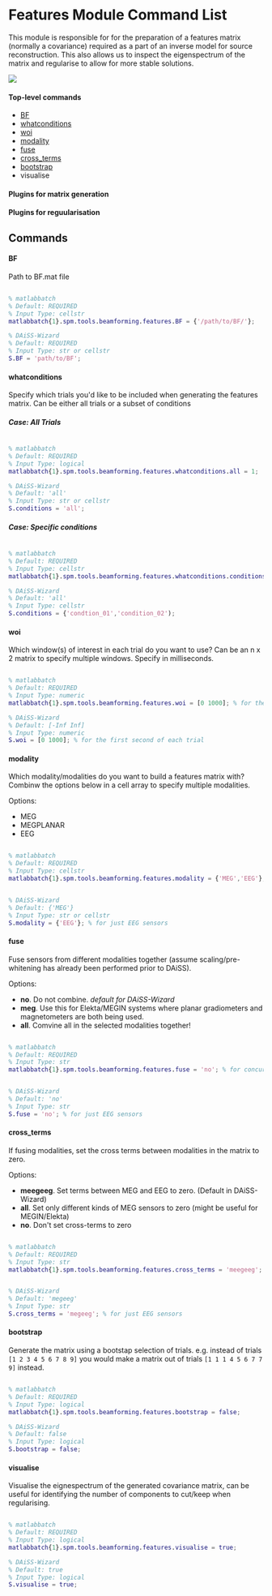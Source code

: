 # Features Module Command List
This module is responsible for for the preparation of a features matrix (normally a covariance) required as a part of an inverse model for source reconstruction.
This also allows us to inspect the eigenspectrum of the matrix and regularise to allow for more stable solutions.

<img src="https://render.githubusercontent.com/render/math?math=\P(A|B)=\frac{\P(B|A)\P(A)}{\P(B)}">

#### Top-level commands
- [BF](#BF)
- [whatconditions](#whatconditions)
- [woi](#woi)
- [modality](#modality)
- [fuse](#fuse)
- [cross_terms](#cross_terms)
- [bootstrap](#cross_terms)
- visualise

#### Plugins for matrix generation
#### Plugins for reguularisation

## Commands
#### BF
Path to BF.mat file

```matlab

% matlabbatch
% Default: REQUIRED
% Input Type: cellstr
matlabbatch{1}.spm.tools.beamforming.features.BF = {'/path/to/BF/'};

% DAiSS-Wizard
% Default: REQUIRED
% Input Type: str or cellstr
S.BF = 'path/to/BF';
```
#### whatconditions
Specify which trials you'd like to be included when generating the features matrix. Can be either all trials or a subset of conditions
##### Case: All Trials
```matlab

% matlabbatch
% Default: REQUIRED
% Input Type: logical
matlabbatch{1}.spm.tools.beamforming.features.whatconditions.all = 1;

% DAiSS-Wizard
% Default: 'all'
% Input Type: str or cellstr
S.conditions = 'all';
```
##### Case: Specific conditions
```matlab

% matlabbatch
% Default: REQUIRED
% Input Type: cellstr
matlabbatch{1}.spm.tools.beamforming.features.whatconditions.conditions = {'condtion_01','condition_02');

% DAiSS-Wizard
% Default: 'all'
% Input Type: cellstr
S.conditions = {'condtion_01','condition_02');
```

#### woi
Which window(s) of interest in each trial do you want to use? Can be an n x 2 matrix to specify multiple windows. Specify in milliseconds.
```matlab

% matlabbatch
% Default: REQUIRED
% Input Type: numeric
matlabbatch{1}.spm.tools.beamforming.features.woi = [0 1000]; % for the first second of each trial

% DAiSS-Wizard
% Default: [-Inf Inf]
% Input Type: numeric
S.woi = [0 1000]; % for the first second of each trial
```

#### modality
Which modality/modalities do you want to build a features matrix with? Combinw the options below in a cell array to specify multiple modalities.

Options:
- MEG
- MEGPLANAR
- EEG

```matlab

% matlabbatch
% Default: REQUIRED
% Input Type: cellstr
matlabbatch{1}.spm.tools.beamforming.features.modality = {'MEG','EEG'}; % for concurrent MEG/EEG


% DAiSS-Wizard
% Default: {'MEG'}
% Input Type: str or cellstr
S.modality = {'EEG'}; % for just EEG sensors
```

#### fuse
Fuse sensors from different modalities together (assume scaling/pre-whitening has already been performed prior to DAiSS).

Options:
- **no**.       Do not combine. *default for DAiSS-Wizard*
- **meg**.      Use this for Elekta/MEGIN systems where planar gradiometers and magnetometers are both being used.
- **all**.      Comvine all in the selected modalities together!

```matlab

% matlabbatch
% Default: REQUIRED
% Input Type: str
matlabbatch{1}.spm.tools.beamforming.features.fuse = 'no'; % for concurrent MEG/EEG


% DAiSS-Wizard
% Default: 'no'
% Input Type: str
S.fuse = 'no'; % for just EEG sensors
```

#### cross_terms
If fusing modalities, set the cross terms between modalities in the matrix to zero.

Options:
- **meegeeg**.      Set terms between MEG and EEG to zero. (Default in DAiSS-Wizard)
- **all**.          Set only different kinds of MEG sensors to zero (might be useful for MEGIN/Elekta)
- **no**.           Don't set cross-terms to zero

```matlab

% matlabbatch
% Default: REQUIRED
% Input Type: str
matlabbatch{1}.spm.tools.beamforming.features.cross_terms = 'meegeeg'; 


% DAiSS-Wizard
% Default: 'megeeg'
% Input Type: str
S.cross_terms = 'megeeg'; % for just EEG sensors
```

#### bootstrap
Generate the matrix using a bootstap selection of trials. e.g. instead of trials `[1 2 3 4 5 6 7 8 9]` you would make a matrix out of trials `[1 1 1 4 5 6 7 7 9]` instead. 

```matlab

% matlabbatch
% Default: REQUIRED
% Input Type: logical
matlabbatch{1}.spm.tools.beamforming.features.bootstrap = false; 

% DAiSS-Wizard
% Default: false
% Input Type: logical
S.bootstrap = false;
```

#### visualise
Visualise the eignespectrum of the generated covariance matrix, can be useful for identifying the number of components to cut/keep when regularising.

```matlab

% matlabbatch
% Default: REQUIRED
% Input Type: logical
matlabbatch{1}.spm.tools.beamforming.features.visualise = true; 

% DAiSS-Wizard
% Default: true
% Input Type: logical
S.visualise = true;
```
